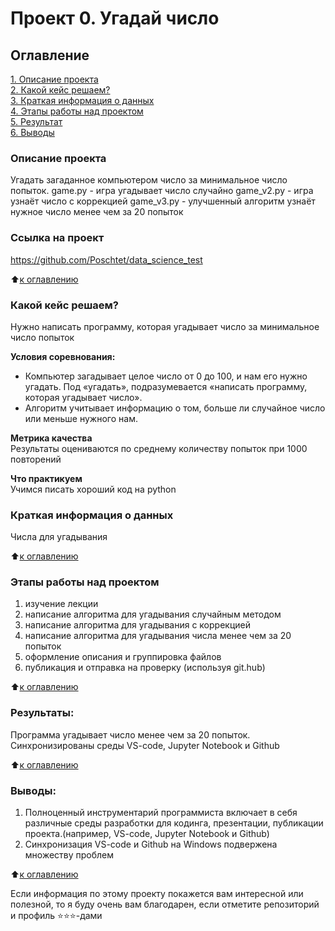 # Проект 0. Угадай число

## Оглавление  
[1. Описание проекта](#Описание-проекта)  
[2. Какой кейс решаем?](#Какой-кейс-решаем)  
[3. Краткая информация о данных](#Краткая-информация-о-данных)  
[4. Этапы работы над проектом](#Этапы-работы-над-проектом)  
[5. Результат](#Результат)    
[6. Выводы](#Выводы)

### Описание проекта    
Угадать загаданное компьютером число за минимальное число попыток.
game.py - игра угадывает число случайно
game_v2.py - игра узнаёт число с коррекцией
game_v3.py - улучшенный алгоритм узнаёт нужное число менее чем за 20 попыток

### Ссылка на проект 
https://github.com/Poschtet/data_science_test

:arrow_up:[к оглавлению](_)


### Какой кейс решаем?    
Нужно написать программу, которая угадывает число за минимальное число попыток

**Условия соревнования:**  
- Компьютер загадывает целое число от 0 до 100, и нам его нужно угадать. Под «угадать», подразумевается «написать программу, которая угадывает число».
- Алгоритм учитывает информацию о том, больше ли случайное число или меньше нужного нам.

**Метрика качества**     
Результаты оцениваются по среднему количеству попыток при 1000 повторений

**Что практикуем**     
Учимся писать хороший код на python


### Краткая информация о данных
Числа для угадывания
  
:arrow_up:[к оглавлению](#Оглавление)


### Этапы работы над проектом  
1. изучение лекции
2. написание алгоритма для угадывания случайным методом
3. написание алгоритма для угадывания с коррекцией
4. написание алгоритма для угадывания числа менее чем за 20 попыток
5. оформление описания и группировка файлов
6. публикация и отправка на проверку (используя git.hub)

:arrow_up:[к оглавлению](#Оглавление)


### Результаты:  
Программа угадывает число менее чем за 20 попыток. Синхронизированы среды VS-code, Jupyter Notebook и Github

:arrow_up:[к оглавлению](#Оглавление)


### Выводы:
1. Полноценный инструментарий программиста включает в себя различные среды разработки для кодинга, презентации, публикации проекта.(например, VS-code, Jupyter Notebook и Github)
2. Синхронизация VS-code и Github на Windows подвержена множеству проблем

:arrow_up:[к оглавлению](#Оглавление)


Если информация по этому проекту покажется вам интересной или полезной, то я буду очень вам благодарен, если отметите репозиторий и профиль ⭐️⭐️⭐️-дами
